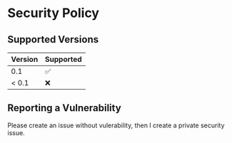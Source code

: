 # Security Policy

## Supported Versions

| Version | Supported          |
| ------- | ------------------ |
| 0.1     | :white_check_mark: |
| < 0.1   | :x:                |

## Reporting a Vulnerability
Please create an issue without vulerability, then I create a private security issue.

